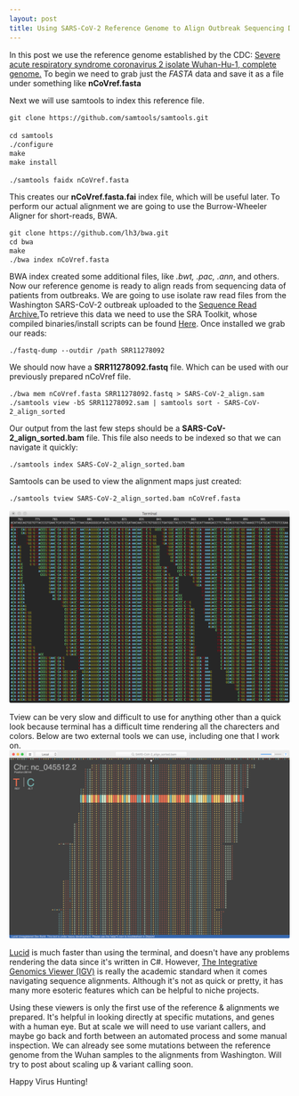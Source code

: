 ```yaml
---
layout: post
title: Using SARS-CoV-2 Reference Genome to Align Outbreak Sequencing Data
---
```


In this post we use the reference genome established by the CDC: [Severe acute respiratory syndrome coronavirus 2 isolate Wuhan-Hu-1, complete genome.](https://www.ncbi.nlm.nih.gov/nuccore/1798174254) To begin we need to grab just the *FASTA* data and save it as a file under something like **nCoVref.fasta** 

Next we will use samtools to index this reference file.

    git clone https://github.com/samtools/samtools.git
    
    cd samtools
    ./configure
    make
    make install
    
    ./samtools faidx nCoVref.fasta

This creates our **nCoVref.fasta.fai** index file, which will be useful later. To perform our actual alignment we are going to use the Burrow-Wheeler Aligner for short-reads, BWA. 

    git clone https://github.com/lh3/bwa.git
    cd bwa
    make
    ./bwa index nCoVref.fasta
    
BWA index created some additional files, like *.bwt, .pac, .ann*, and others. Now our reference genome is ready to align reads from sequencing data of patients from outbreaks. We are going to use isolate raw read files from the Washington SARS-CoV-2 outbreak uploaded to the [Sequence Read Archive.](https://trace.ncbi.nlm.nih.gov/Traces/sra/?run=SRR11278092)To retrieve this data we need to use the SRA Toolkit, whose compiled binaries/install scripts can be found [Here](https://trace.ncbi.nlm.nih.gov/Traces/sra/sra.cgi?view=software). Once installed we grab our reads:

    ./fastq-dump --outdir /path SRR11278092
    
We should now have a **SRR11278092.fastq** file. Which can be used with our previously prepared nCoVref file.

    ./bwa mem nCoVref.fasta SRR11278092.fastq > SARS-CoV-2_align.sam
    ./samtools view -bS SRR11278092.sam | samtools sort - SARS-CoV-2_align_sorted
    
Our output from the last few steps should be a **SARS-CoV-2_align_sorted.bam** file. This file also needs to be indexed so that we can navigate it quickly:

    ./samtools index SARS-CoV-2_align_sorted.bam
    
Samtools can be used to view the alignment maps just created:

    ./samtools tview SARS-CoV-2_align_sorted.bam nCoVref.fasta

![samtools tview](/images/tview.png "SARS-CoV-2 Aligned")

Tview can be very slow and difficult to use for anything other than a quick look because terminal has a difficult time rendering all the charecters and colors. Below are two external tools we can use, including one that I work on. 
[![Lucid Align](/images/lucid.png "SARS-CoV-2 Aligned MacOS")](https://lucidalign.com)

[Lucid](https://lucidalign.com) is much faster than using the terminal, and doesn't have any problems rendering the data since it's written in C#. However, [The Integrative Genomics Viewer (IGV)](http://software.broadinstitute.org/software/igv/) is really the academic standard when it comes navigating sequence alignments. Although it's not as quick or pretty, it has many more esoteric features which can be helpful to niche projects.

Using these viewers is only the first use of the reference & alignments we prepared. It's helpful in looking directly at specific mutations, and genes with a human eye. But at scale we will need to use variant callers, and maybe go back and forth between an automated process and some manual inspection. We can already see some mutations between the reference genome from the Wuhan samples to the alignments from Washington. Will try to post about scaling up & variant calling soon.

Happy Virus Hunting!
